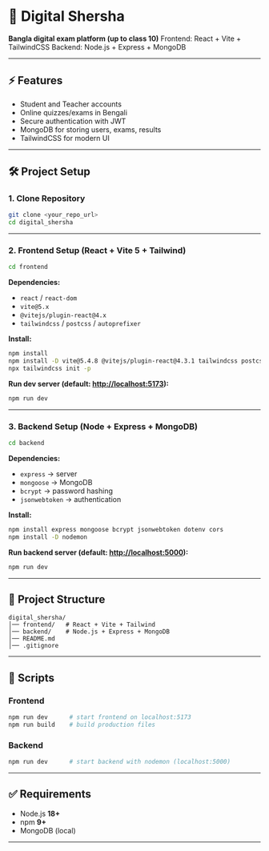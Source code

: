 
# 📘 Digital Shersha

**Bangla digital exam platform (up to class 10)**
Frontend: React + Vite + TailwindCSS
Backend: Node.js + Express + MongoDB

---

## ⚡ Features

* Student and Teacher accounts
* Online quizzes/exams in Bengali
* Secure authentication with JWT
* MongoDB for storing users, exams, results
* TailwindCSS for modern UI

---

## 🛠️ Project Setup

### 1. Clone Repository

```bash
git clone <your_repo_url>
cd digital_shersha
```

---

### 2. Frontend Setup (React + Vite 5 + Tailwind)

```bash
cd frontend
```

**Dependencies:**

* `react` / `react-dom`
* `vite@5.x`
* `@vitejs/plugin-react@4.x`
* `tailwindcss` / `postcss` / `autoprefixer`

**Install:**

```bash
npm install
npm install -D vite@5.4.8 @vitejs/plugin-react@4.3.1 tailwindcss postcss autoprefixer
npx tailwindcss init -p
```

**Run dev server (default: [http://localhost:5173](http://localhost:5173)):**

```bash
npm run dev
```

---

### 3. Backend Setup (Node + Express + MongoDB)

```bash
cd backend
```

**Dependencies:**

* `express` → server
* `mongoose` → MongoDB
* `bcrypt` → password hashing
* `jsonwebtoken` → authentication

**Install:**

```bash
npm install express mongoose bcrypt jsonwebtoken dotenv cors
npm install -D nodemon
```

**Run backend server (default: [http://localhost:5000](http://localhost:5000)):**

```bash
npm run dev
```

---

## 📂 Project Structure

```
digital_shersha/
│── frontend/   # React + Vite + Tailwind
│── backend/    # Node.js + Express + MongoDB
│── README.md
│── .gitignore
```

---

## 🚀 Scripts

### Frontend

```bash
npm run dev      # start frontend on localhost:5173
npm run build    # build production files
```

### Backend

```bash
npm run dev      # start backend with nodemon (localhost:5000)
```

---

## ✅ Requirements

* Node.js **18+**
* npm **9+**
* MongoDB (local)

---
